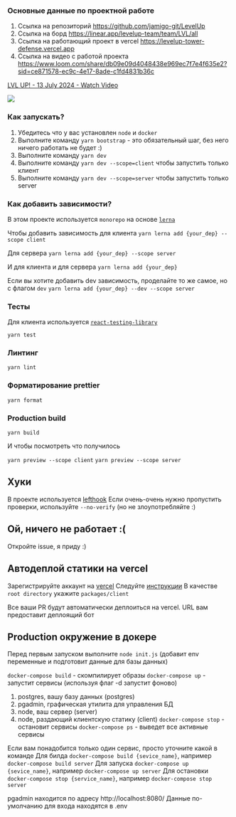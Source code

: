 ### Основные данные по проектной работе
1. Ссылка на репозиторий https://github.com/jamigo-git/LevelUp
2. Ссылка на борд https://linear.app/levelup-team/team/LVL/all 
3. Ссылка на работающий проект в vercel https://levelup-tower-defense.vercel.app
4. Ссылка на видео с работой проекта https://www.loom.com/share/db09e09d4048438e969ec7f7e4f635e2?sid=ce871578-ec9c-4e17-8ade-c1fd4831b36c 
<div>
    <a href="https://www.loom.com/share/db09e09d4048438e969ec7f7e4f635e2">
      <p>LVL UP! - 13 July 2024 - Watch Video</p>
    </a>
    <a href="https://www.loom.com/share/db09e09d4048438e969ec7f7e4f635e2">
      <img style="max-width:300px;" src="https://cdn.loom.com/sessions/thumbnails/db09e09d4048438e969ec7f7e4f635e2-with-play.gif">
    </a>
  </div>

### Как запускать?

1. Убедитесь что у вас установлен `node` и `docker`
2. Выполните команду `yarn bootstrap` - это обязательный шаг, без него ничего работать не будет :)
3. Выполните команду `yarn dev`
3. Выполните команду `yarn dev --scope=client` чтобы запустить только клиент
4. Выполните команду `yarn dev --scope=server` чтобы запустить только server


### Как добавить зависимости?
В этом проекте используется `monorepo` на основе [`lerna`](https://github.com/lerna/lerna)

Чтобы добавить зависимость для клиента 
```yarn lerna add {your_dep} --scope client```

Для сервера
```yarn lerna add {your_dep} --scope server```

И для клиента и для сервера
```yarn lerna add {your_dep}```


Если вы хотите добавить dev зависимость, проделайте то же самое, но с флагом `dev`
```yarn lerna add {your_dep} --dev --scope server```


### Тесты

Для клиента используется [`react-testing-library`](https://testing-library.com/docs/react-testing-library/intro/)

```yarn test```

### Линтинг

```yarn lint```

### Форматирование prettier

```yarn format```

### Production build

```yarn build```

И чтобы посмотреть что получилось


`yarn preview --scope client`
`yarn preview --scope server`

## Хуки
В проекте используется [lefthook](https://github.com/evilmartians/lefthook)
Если очень-очень нужно пропустить проверки, используйте `--no-verify` (но не злоупотребляйте :)

## Ой, ничего не работает :(

Откройте issue, я приду :)

## Автодеплой статики на vercel
Зарегистрируйте аккаунт на [vercel](https://vercel.com/)
Следуйте [инструкции](https://vitejs.dev/guide/static-deploy.html#vercel-for-git)
В качестве `root directory` укажите `packages/client`

Все ваши PR будут автоматически деплоиться на vercel. URL вам предоставит деплоящий бот

## Production окружение в докере
Перед первым запуском выполните `node init.js` (добавит env переменные и подготовит данные для базы данных)

`docker-compose build` - скомпилирует образы
`docker-compose up` - запустит сервисы (используя флаг -d запустит фоново)
1. postgres, вашу базу данных (postgres)
2. pgadmin, графическая утилита для управления БД
3. node, ваш сервер (server)
4. node, раздающий клиентскую статику (client)
`docker-compose stop` - остановит сервисы
`docker-compose ps` - выведет все активные сервисы

Если вам понадобится только один сервис, просто уточните какой в команде
Для билда `docker-compose build {sevice_name}`, например `docker-compose build server`
Для запуска `docker-compose up {sevice_name}`, например `docker-compose up server`
Для остановки `docker-compose stop {service_name}`, например `docker-compose stop server`

pgadmin находится по адресу http://localhost:8080/
Данные по-умолчанию для входа находятся в .env
